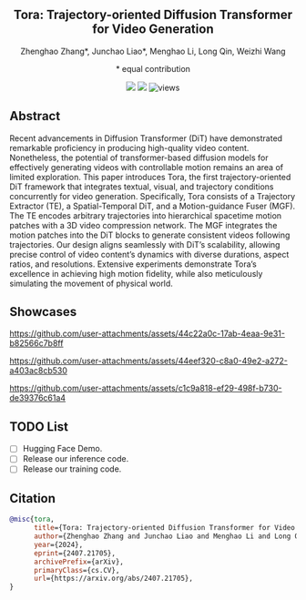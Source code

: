 <div align="center">
<h2><center>Tora: Trajectory-oriented Diffusion Transformer for Video Generation</h2>

Zhenghao Zhang\*,  Junchao Liao\*, Menghao Li, Long Qin, Weizhi Wang

\* equal contribution

<a href='https://arxiv.org/abs/2407.21705'><img src='https://img.shields.io/badge/ArXiv-2407.21705-red'></a> 
<a href='https://ali-videoai.github.io/tora_video/'><img src='https://img.shields.io/badge/Project-Page-Blue'></a>  ![views](https://visitor-badge.laobi.icu/badge?page_id=ali-videoai.Tora&left_color=gray&right_color=green)
</div>

## Abstract
Recent advancements in Diffusion Transformer (DiT) have demonstrated remarkable proficiency in producing high-quality video content. Nonetheless, the potential of transformer-based diffusion models for effectively generating videos with controllable motion remains an area of limited exploration. This paper introduces Tora, the first trajectory-oriented DiT framework that integrates textual, visual, and trajectory conditions concurrently for video generation. Specifically, Tora consists of a Trajectory Extractor (TE), a Spatial-Temporal DiT, and a Motion-guidance Fuser (MGF). The TE encodes arbitrary trajectories into hierarchical spacetime motion patches with a 3D video compression network. The MGF integrates the motion patches into the DiT blocks to generate consistent videos following trajectories. Our design aligns seamlessly with DiT’s scalability, allowing precise control of video content’s dynamics with diverse durations, aspect ratios, and resolutions. Extensive experiments demonstrate Tora’s excellence in achieving high motion fidelity, while also meticulously simulating the movement of physical world.

## Showcases

https://github.com/user-attachments/assets/44c22a0c-17ab-4eaa-9e31-b82566c7b8ff

https://github.com/user-attachments/assets/44eef320-c8a0-49e2-a272-a403ac8cb530

https://github.com/user-attachments/assets/c1c9a818-ef29-498f-b730-de39376c61a4

## TODO List
- [ ] Hugging Face Demo.
- [ ] Release our inference code.
- [ ] Release our training code.

## Citation
```bibtex
@misc{tora,
      title={Tora: Trajectory-oriented Diffusion Transformer for Video Generation}, 
      author={Zhenghao Zhang and Junchao Liao and Menghao Li and Long Qin and Weizhi Wang},
      year={2024},
      eprint={2407.21705},
      archivePrefix={arXiv},
      primaryClass={cs.CV},
      url={https://arxiv.org/abs/2407.21705}, 
}
```
